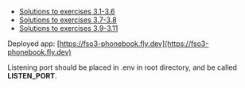 
* [Solutions to exercises 3.1-3.6](https://fullstackopen.com/en/part3/node_js_and_express#exercises-3-1-3-6)
* [Solutions to exercises 3.7-3.8](https://fullstackopen.com/en/part3/node_js_and_express#exercises-3-7-3-8)
* [Solutions to exercises 3.9-3.11](https://fullstackopen.com/en/part3/deploying_app_to_internet#exercises-3-9-3-11)

Deployed app: [https://fso3-phonebook.fly.dev](https://fso3-phonebook.fly.dev)

Listening port should be placed in .env in root directory, and be called **LISTEN_PORT**.
